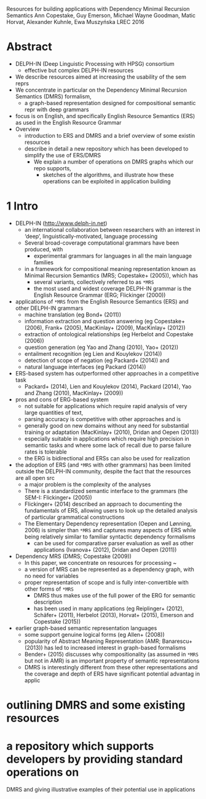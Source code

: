 Resources for building applications with Dependency Minimal Recursion Semantics
Ann Copestake, Guy Emerson, Michael Wayne Goodman, Matic Horvat,
  Alexander Kuhnle, Ewa Muszyńska
LREC 2016

# Abstract

* DELPH-IN (Deep Linguistic Processing with HPSG) consortium
  * effective but complex DELPH-IN resources
* We describe resources aimed at increasing the usability of the sem reprs
* We concentrate in particular on the
  Dependency Minimal Recursion Semantics (DMRS) formalism,
  * a graph-based representation designed for compositional semantic repr with
    deep grammars
* focus is on English, and specifically English Resource Semantics (ERS) as
  used in the English Resource Grammar
* Overview
  * introduction to ERS and DMRS and a brief overview of some existin resources
  * describe in detail a new repository which has been
    developed to simplify the use of ERS/DMRS
    * We explain a number of operations on DMRS graphs which our repo supports,
      * sketches of the algorithms, and illustrate
        how these operations can be exploited in application building

# 1 Intro

* DELPH-IN (http://www.delph-in.net)
  * an international collaboration between researchers with an interest in
    ‘deep’, linguistically-motivated, language processing
  * Several broad-coverage computational grammars have been produced, with
    * experimental grammars for languages in all the main language families
  * in a framework for compositional meaning representation known as
    Minimal Recursion Semantics (MRS; Copestake+ (2005)), which has
    * several variants, collectively referred to as ``*MRS``
    * the most used and widest coverage DELPH-IN grammar is the
      English Resource Grammar (ERG; Flickinger (2000))
* applications of ``*MRS`` from the English Resource Semantics (ERS) and other
  DELPH-IN grammars
  * machine translation (eg Bond+ (2011))
  * information extraction and question answering
    (eg Copestake+ (2006), Frank+ (2005), MacKinlay+ (2009), MacKinlay+ (2012))
  * extraction of ontological relationships (eg Herbelot and Copestake (2006))
  * question generation (eg Yao and Zhang (2010), Yao+ (2012))
  * entailment recognition (eg Lien and Kouylekov (2014))
  * detection of scope of negation (eg Packard+ (2014)) and
  * natural language interfaces (eg Packard (2014))
* ERS-based system has outperformed other approaches in a competitive task  
  * Packard+ (2014), Lien and Kouylekov (2014), Packard (2014),
    Yao and Zhang (2010), MacKinlay+ (2009))
* pros and cons of ERG-based system
  * not suitable for applications which require rapid analysis of very large
    quantities of text,
  * parsing accuracy is competitive with other approaches and is
  * generally good on new domains without any need for substantial training or
    adaptation (MacKinlay+ (2010), Dridan and Oepen (2013))
  * especially suitable in applications which require high precision in
    semantic tasks and where some lack of recall due to parse failure rates is
    tolerable
  * the ERG is bidirectional and ERSs can also be used for realization
* the adoption of ERS (and `*MRS` with other grammars) has been limited outside
  the DELPH-IN community, despite the fact that the resources are all open src
  * a major problem is the complexity of the analyses
  * There is a standardized semantic interface to the grammars
    (the SEM-I: Flickinger+ (2005))
  * Flickinger+ (2014) described an approach to documenting the fundamentals of
    ERS, allowing users to
    look up the detailed analysis of particular grammatical constructions
  * The Elementary Dependency representation (Oepen and Lønning, 2006) is
    simpler than `*MRS` and captures many aspects of ERS while being relatively
    similar to familiar syntactic dependency formalisms
    * can be used for comparative parser evaluation as well as
      other applications (Ivanova+ (2012), Dridan and Oepen (2011))
* Dependency MRS (DMRS; Copestake (2009))
  * In this paper, we concentrate on resources for processing ~
  * a version of MRS can be represented as a dependency graph, with no need for
    variables
  * proper representation of scope and is fully inter-convertible with other
    forms of `*MRS`
    * DMRS thus makes use of the full power of the ERG for semantic description
    * has been used in many applications (eg Reiplinger+ (2012), Schäfer+
      (2011), Herbelot (2013), Horvat+ (2015), Emerson and Copestake (2015))
* earlier graph-based semantic representation languages
  * some support genuine logical forms (eg Allen+ (2008))
  * popularity of Abstract Meaning Representation (AMR; Banarescu+ (2013)) has
    led to increased interest in graph-based formalisms
  * Bender+ (2015) discusses why compositionality (as assumed in `*MRS` but not
    in AMR) is an important property of semantic representations
  * DMRS is interestingly different from these other representations and
    the coverage and depth of ERS have significant potential advantag in applic

# outlining DMRS and some existing resources

# a repository which supports developers by providing standard operations on
DMRS and giving illustrative examples of their potential use in applications
